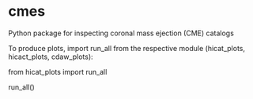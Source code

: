# cmes
Python package for inspecting coronal mass ejection (CME) catalogs

To produce plots, import run_all from the respective module (hicat_plots, hicact_plots, cdaw_plots):

from hicat_plots import run_all

run_all()
